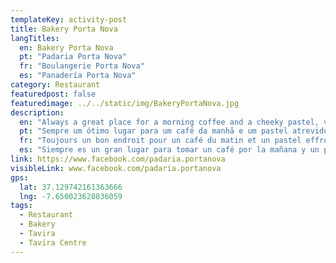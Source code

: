 ```yaml
---
templateKey: activity-post
title: Bakery Porta Nova
langTitles:
  en: Bakery Porta Nova
  pt: "Padaria Porta Nova"
  fr: "Boulangerie Porta Nova"
  es: "Panadería Porta Nova"
category: Restaurant
featuredpost: false
featuredimage: ../../static/img/BakeryPortaNova.jpg
description: 
  en: "Always a great place for a morning coffee and a cheeky pastel, very reasonably priced and quick service. Bread very good quality."
  pt: "Sempre um ótimo lugar para um café da manhã e um pastel atrevido, com preços muito razoáveis e atendimento rápido. Pão de muito boa qualidade."
  fr: "Toujours un bon endroit pour un café du matin et un pastel effronté, un prix très raisonnable et un service rapide. Pain de très bonne qualité."
  es: "Siempre es un gran lugar para tomar un café por la mañana y un pastel descarado, a un precio muy razonable y con un servicio rápido. Pan muy buena calidad."
link: https://www.facebook.com/padaria.portanova
visibleLink: www.facebook.com/padaria.portanova
gps:
  lat: 37.129742161363666
  lng: -7.650023628836059
tags:
  - Restaurant
  - Bakery
  - Tavira
  - Tavira Centre
---
```


